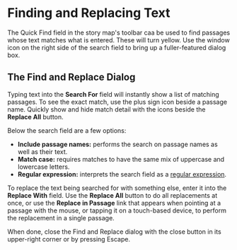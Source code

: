 # Finding and Replacing Text

The Quick Find field in the story map's toolbar caa be used to find passages whose text matches what is entered. These will turn yellow. Use the window icon on the right side of the search field to bring up a fuller-featured dialog box.

## The Find and Replace Dialog

Typing text into the **Search For** field will instantly show a list of matching passages. To see the exact match, use the plus sign icon beside a passage name. Quickly show and hide match detail with the icons beside the **Replace All** button.

Below the search field are a few options:

- **Include passage names:** performs the search on passage names as well as their text.
- **Match case:** requires matches to have the same mix of uppercase and lowercase letters.
- **Regular expression:** interprets the search field as a [regular expression](https://developer.mozilla.org/en-US/docs/Web/JavaScript/Guide/Regular_Expressions).

To replace the text being searched for with something else, enter it into the **Replace With** field. Use the **Replace All** button to do all replacements at once, or use the **Replace in Passage** link that appears when pointing at a passage with the mouse, or tapping it on a touch-based device, to perform the replacement in a single passage.

When done, close the Find and Replace dialog with the close button in its upper-right corner or by pressing Escape.
